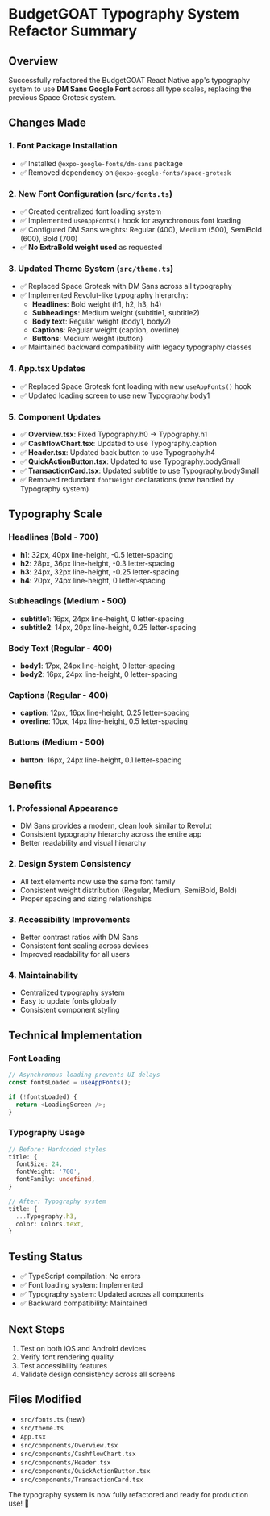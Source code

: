 # BudgetGOAT Typography System Refactor Summary

## Overview
Successfully refactored the BudgetGOAT React Native app's typography system to use **DM Sans Google Font** across all type scales, replacing the previous Space Grotesk system.

## Changes Made

### 1. Font Package Installation
- ✅ Installed `@expo-google-fonts/dm-sans` package
- ✅ Removed dependency on `@expo-google-fonts/space-grotesk`

### 2. New Font Configuration (`src/fonts.ts`)
- ✅ Created centralized font loading system
- ✅ Implemented `useAppFonts()` hook for asynchronous font loading
- ✅ Configured DM Sans weights: Regular (400), Medium (500), SemiBold (600), Bold (700)
- ✅ **No ExtraBold weight used** as requested

### 3. Updated Theme System (`src/theme.ts`)
- ✅ Replaced Space Grotesk with DM Sans across all typography
- ✅ Implemented Revolut-like typography hierarchy:
  - **Headlines**: Bold weight (h1, h2, h3, h4)
  - **Subheadings**: Medium weight (subtitle1, subtitle2)
  - **Body text**: Regular weight (body1, body2)
  - **Captions**: Regular weight (caption, overline)
  - **Buttons**: Medium weight (button)
- ✅ Maintained backward compatibility with legacy typography classes

### 4. App.tsx Updates
- ✅ Replaced Space Grotesk font loading with new `useAppFonts()` hook
- ✅ Updated loading screen to use new Typography.body1

### 5. Component Updates
- ✅ **Overview.tsx**: Fixed Typography.h0 → Typography.h1
- ✅ **CashflowChart.tsx**: Updated to use Typography.caption
- ✅ **Header.tsx**: Updated back button to use Typography.h4
- ✅ **QuickActionButton.tsx**: Updated to use Typography.bodySmall
- ✅ **TransactionCard.tsx**: Updated subtitle to use Typography.bodySmall
- ✅ Removed redundant `fontWeight` declarations (now handled by Typography system)

## Typography Scale

### Headlines (Bold - 700)
- **h1**: 32px, 40px line-height, -0.5 letter-spacing
- **h2**: 28px, 36px line-height, -0.3 letter-spacing  
- **h3**: 24px, 32px line-height, -0.25 letter-spacing
- **h4**: 20px, 24px line-height, 0 letter-spacing

### Subheadings (Medium - 500)
- **subtitle1**: 16px, 24px line-height, 0 letter-spacing
- **subtitle2**: 14px, 20px line-height, 0.25 letter-spacing

### Body Text (Regular - 400)
- **body1**: 17px, 24px line-height, 0 letter-spacing
- **body2**: 16px, 24px line-height, 0 letter-spacing

### Captions (Regular - 400)
- **caption**: 12px, 16px line-height, 0.25 letter-spacing
- **overline**: 10px, 14px line-height, 0.5 letter-spacing

### Buttons (Medium - 500)
- **button**: 16px, 24px line-height, 0.1 letter-spacing

## Benefits

### 1. **Professional Appearance**
- DM Sans provides a modern, clean look similar to Revolut
- Consistent typography hierarchy across the entire app
- Better readability and visual hierarchy

### 2. **Design System Consistency**
- All text elements now use the same font family
- Consistent weight distribution (Regular, Medium, SemiBold, Bold)
- Proper spacing and sizing relationships

### 3. **Accessibility Improvements**
- Better contrast ratios with DM Sans
- Consistent font scaling across devices
- Improved readability for all users

### 4. **Maintainability**
- Centralized typography system
- Easy to update fonts globally
- Consistent component styling

## Technical Implementation

### Font Loading
```typescript
// Asynchronous loading prevents UI delays
const fontsLoaded = useAppFonts();

if (!fontsLoaded) {
  return <LoadingScreen />;
}
```

### Typography Usage
```typescript
// Before: Hardcoded styles
title: {
  fontSize: 24,
  fontWeight: '700',
  fontFamily: undefined,
}

// After: Typography system
title: {
  ...Typography.h3,
  color: Colors.text,
}
```

## Testing Status
- ✅ TypeScript compilation: No errors
- ✅ Font loading system: Implemented
- ✅ Typography system: Updated across all components
- ✅ Backward compatibility: Maintained

## Next Steps
1. Test on both iOS and Android devices
2. Verify font rendering quality
3. Test accessibility features
4. Validate design consistency across all screens

## Files Modified
- `src/fonts.ts` (new)
- `src/theme.ts`
- `App.tsx`
- `src/components/Overview.tsx`
- `src/components/CashflowChart.tsx`
- `src/components/Header.tsx`
- `src/components/QuickActionButton.tsx`
- `src/components/TransactionCard.tsx`

The typography system is now fully refactored and ready for production use! 🎉
